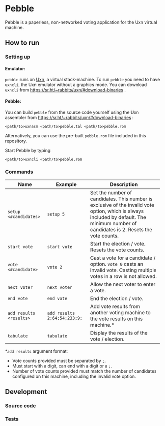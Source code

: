 # Pebble
Pebble is a paperless, non-networked voting application for the Uxn virtual machine.

## How to run
### Setting up
#### Emulator:
`pebble` runs on [Uxn](https://wiki.xxiivv.com/site/uxn.html), a virtual stack-machine.  To run `pebble` you need to have `uxncli`, the Uxn emulator without a graphics mode. You can download `uxncli` from https://sr.ht/~rabbits/uxn/#download-binaries .
 #### Pebble:
 You can build `pebble` from the source code yourself using the Uxn assembler from https://sr.ht/~rabbits/uxn/#download-binaries :

    <path/to>uxnasm <path/to>pebble.tal <path/to>pebble.rom

Alternatively, you can use the pre-built `pebble.rom` file included in this repository.

Start Pebble by typing:

    <path/to>uxncli <path/to>pebble.rom

### Commands

|Name                      |Example                          |Description                         |
|----------------------|-------------------------------|-----------------------------|
|`setup <#candidates>`|`setup 5`            |Set the number of candidates. This number is exclusive of the invalid vote option, which is always included by default. The minimum number of candidates is 2. Resets the vote counts.            |
|`start vote`          |`start vote`            |Start the election / vote. Resets the vote counts.           |
|`vote <#candidate>`          |`vote 2`|Cast a vote for a candidate / option. `vote 0` casts an invalid vote. Casting multiple votes in a row is not allowed.|
|`next voter`          |`next voter`|Allow the next voter to enter a vote.|
|`end vote`          |`end vote`|End the election / vote.|
|`add results <results>`          |`add results 2;64;54;233;9;`|Add vote results from another voting machine to the vote results on this machine.* |
|`tabulate`          |`tabulate`|Display the results of the vote / election.|

\*`add results` argument format:
 - Vote counts provided must be separated by `;`.
 - Must start with a digit, can end with a digit or a `;`.
 - Number of vote counts provided must match the number of candidates configured on this machine, including the invalid vote option.

## Development
### Source code

### Tests
